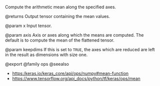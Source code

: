 Compute the arithmetic mean along the specified axes.

@returns
    Output tensor containing the mean values.

@param x
Input tensor.

@param axis
Axis or axes along which the means are computed. The default
is to compute the mean of the flattened tensor.

@param keepdims
If this is set to `TRUE`, the axes which are reduced are left
in the result as dimensions with size one.

@export
@family ops
@seealso
+ <https:/keras.io/keras_core/api/ops/numpy#mean-function>
+ <https://www.tensorflow.org/api_docs/python/tf/keras/ops/mean>
